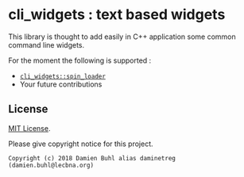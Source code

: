 # cli_widgets : text based widgets
This library is thought to add easily in C++ application some common command line widgets.

For the moment the following is supported : 

  * [`cli_widgets::spin_loader`](cli_widgets/spin_loader.hpp)
  * Your future contributions

## License
[MIT License](./LICENSE).

Please give copyright notice for this project.

```
Copyright (c) 2018 Damien Buhl alias daminetreg (damien.buhl@lecbna.org)
```


